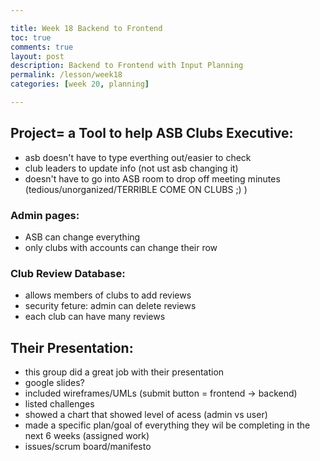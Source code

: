 ```yaml
---

title: Week 18 Backend to Frontend
toc: true
comments: true
layout: post
description: Backend to Frontend with Input Planning
permalink: /lesson/week18
categories: [week 20, planning]

---
```


## Project= a Tool to help ASB Clubs Executive:
- asb doesn't have to type everthing out/easier to check
- club leaders to update info (not ust asb changing it)
- doesn't have to go into ASB room to drop off meeting minutes (tedious/unorganized/TERRIBLE COME ON CLUBS ;) )

### Admin pages:
- ASB can change everything
- only clubs with accounts can change their row

### Club Review Database:
- allows members of clubs to add reviews
- security feture: admin can delete reviews
- each club can have many reviews

## Their Presentation:
- this group did a great job with their presentation
- google slides?
- included wireframes/UMLs (submit button = frontend -> backend)
- listed challenges
- showed a chart that showed level of acess (admin vs user)
- made a specific plan/goal of everything they wil be completing in the next 6 weeks (assigned work)
- issues/scrum board/manifesto

